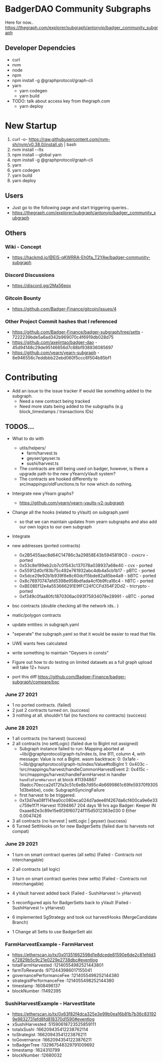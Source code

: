 # BadgerDAO Community Subgraphs
Here for now..
https://thegraph.com/explorer/subgraph/antonyip/badger_community_subgraph

## Developer Dependcies
- curl
- nvm
- node
- npm
- npm install -g @graphprotocol/graph-cli
- yarn
    - yarn codegen
    - yarn build
- TODO: talk about access key from thegraph.com
    - yarn deploy

# New Startup
1. curl -o- https://raw.githubusercontent.com/nvm-sh/nvm/v0.38.0/install.sh | bash
1. nvm install --lts
1. npm install --global yarn
1. npm install -g @graphprotocol/graph-cli
1. yarn
1. yarn codegen
1. yarn build
1. yarn deploy
 
## Users
- Just go to the following page and start triggering queries..
- https://thegraph.com/explorer/subgraph/antonyip/badger_community_subgraph

## Others
### Wiki - Concept
- https://hackmd.io/@ElS-qKWRRA-Eh0fa_T2YAw/badger-community-subgraph

### Discord Discussions
- https://discord.gg/2Ma56eqx

### Gitcoin Bounty
- https://github.com/Badger-Finance/gitcoin/issues/4

### Other Project Commit hashes that I referenced
- https://github.com/Badger-Finance/badger-subgraph/tree/setts - 7222239bde5a6ad342b969070c4f6919db028d75
- https://github.com/axejintao/badger-dao - 45d94148c29de95146656d7c88bf938836085697
- https://github.com/yearn/yearn-subgraph - 8e946556c7eddbbb22ebd060f5ccc6f504b85bf1

# Contributing
- Add an issue to the issue tracker if would like something added to the subgraph.
    - Need a new contract being tracked
    - Need more stats being added to the subgraphs (e.g block_timestamps / transactions IDs)


## TODOS...
- What to do with
    - utils/helpers/
        - farm/harvest.ts
        - geyser/geyser.ts
        - sushi/harvest.ts
    - The contracts are still being used on badger, however, is there a upgrade path to the new yYearn/yVault system?
    - The contracts are hooked differently to src/mappings/oldFunctions.ts for now which do nothing.
- Intergrate new yYearn graphs?
    - https://github.com/yearn/yearn-vaults-v2-subgraph
- Change all the hooks (related to yVault) on subgraph.yaml 
    - so that we can maintain updates from yearn subgraphs and also add our own logics to our own subgraph
- Integrate 

- new addresses (ported contracts)
    - 0x2B5455aac8d64C14786c3a29858E43b5945819C0 - cvxcrv - ported
    - 0x53c8e199eb2cb7c01543c137078a038937a68e40 - cvx - ported
    - 0x55912d0cf83b75c492e761932abc4db4a5cb1b17 - pBTC - ported
    - 0x5dce29e92b1b939f8e8c60dcf15bde82a85be4a9 - bBTC - ported
    - 0x8c76970747afd5398e958bdfada4cf0b9fca16c4 - hBTC - ported
    - 0xBE08Ef12e4a553666291E9fFC24fCCFd354F2Dd2 - tricrypto - ported
    - 0xf349c0faa80fc1870306ac093f75934078e28991 - oBTC - ported

- bsc contracts (double checking all the network ids.. )
- matic/polygon contracts
- update entities: in subgraph.yaml
- "seperate" the subgraph.yaml so that it would be easier to read that file.
- UWE wants fees calculated
- write something to maintain "Geysers in consts"
- Figure out how to do testing on limited datasets as a full graph upload will take 12+ hours
- port this diff https://github.com/Badger-Finance/badger-subgraph/compare/bsc
### June 27 2021
- 1 no ported contracts. (failed)
- 2 just 2 contracts turned on. (success)
- 3 nothing at all. shouldn't fail (no functions no contracts) (success)

### June 28 2021
- 1 all contracts (no harvest) (success)
- 2 all contracts (no settLogic) (failed due to BigInt not assigned)
    - Subgraph instance failed to run: Mapping aborted at ~lib/@graphprotocol/graph-ts/index.ts, line 811, column 4, with message: Value is not a BigInt. wasm backtrace: 0: 0x1afe - <unknown>!~lib/@graphprotocol/graph-ts/index/Value#toBigInt 1: 0x403c - <unknown>!src/mappings/harvest/handleCommonHarvestEvent 2: 0x415c - <unknown>!src/mappings/harvest/handleFarmHarvest in handler `handleFarmHarvest` at block #11394867 (9adcc70ecca2d172fa3c51c6e8b7d95c4b6699861c69fe59370f93051d3bebbe), code: SubgraphSyncingFailure
    - first harvest to be triggered.
	- 0x13d7ea08f1141ea0cc080eca024d7adee6f4267da6cf400ca9e6e33c759e1f7f	Harvest	11394867	204 days 18 hrs ago	Badger: Keeper	 IN 	0xaae82e3c89e15e6f26f60724f115d5012363e030	0 Ether	0.0047426
- 3 all contracts (no harvest | settLogic | geyser) (success)
- 6 Turned SettHooks on for new BadgerSetts (failed due to harvests not compat)

### June 29 2021
- 1 turn on smart contract queries (all setts) (Failed - Contracts not interchangable)
- 2 all contracts (all logic)
- 3 turn on smart contract queries (new setts) (Failed - Contracts not interchangable)
- 4 yVault harvest added back (Failed - SushiHarvest != yHarvest)
- 5 reconfigured apis for BadgerSetts back to yVault (Failed - SushiHarvest != yHarvest)
- 6 implemented SgStrategy and took out harvestHooks (MergeCandidate Branch)

- 1 Change all Setts to use BadgerSett abi

### FarmHarvestExample - FarmHarvest
- https://etherscan.io/tx/0x01351662598d1e8dcede81590e6de2c81efdd3e72829b5c9c21e0229e2738dbc#eventlog
- totalFarmHarvested :12140554982521443801
- farmToRewards :9712443986017155041
- governancePerformanceFee :1214055498252144380
- strategistPerformanceFee :1214055498252144380
- timestamp :1608496137
- blockNumber :11492395

### SushiHarvestExample - HarvestState
- https://etherscan.io/tx/0x63f82f4dca325e3e99b0ea16b81b7b36c831929e9832731efd8fd818370d1590#eventlog
- xSushiHarvested :51590618723525859111
- totalxSushi :166209435412238762114
- toStrategist :16620943541223876211
- toGovernance :16620943541223876211
- toBadgerTree :132967548329791009692
- timestamp :1624310799
- blockNumber :12680032